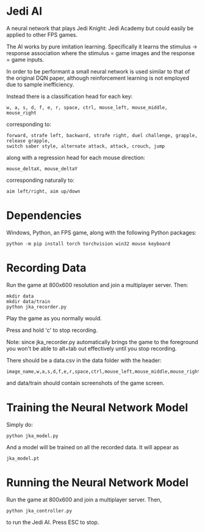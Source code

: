 # Jedi AI
A neural network that plays Jedi Knight: Jedi Academy but could easily be applied to other FPS games.

The AI works by pure imitation learning. Specifically it learns the stimulus -> response association
where the stimulus = game images and the response = game inputs.

In order to be performant a small neural network is used similar to that of the original DQN paper,
although reinforcement learning is not employed due to sample inefficiency. 

Instead there is a classification head for each key:

```
w, a, s, d, f, e, r, space, ctrl, mouse_left, mouse_middle, mouse_right
```

corresponding to:

```
forward, strafe left, backward, strafe right, duel challenge, grapple, release grapple,
switch saber style, alternate attack, attack, crouch, jump
```

along with a regression head for each mouse direction:

```
mouse_deltaX, mouse_deltaY
```

corresponding naturally to:

```
aim left/right, aim up/down
```

# Dependencies

Windows, Python, an FPS game, along with the following Python packages:

```
python -m pip install torch torchvision win32 mouse keyboard
```

# Recording Data

Run the game at 800x600 resolution and join a multiplayer server. Then:

```
mkdir data
mkdir data/train
python jka_recorder.py
```

Play the game as you normally would.

Press and hold 'c' to stop recording.

Note: since jka_recorder.py automatically brings the game to the foreground you
won't be able to alt+tab out effectively until you stop recording.

There should be a data.csv in the data folder with the header:

```
image_name,w,a,s,d,f,e,r,space,ctrl,mouse_left,mouse_middle,mouse_right,mouse_deltaX,mouse_deltaY
```

and data/train should contain screenshots of the game screen.

# Training the Neural Network Model

Simply do:

```
python jka_model.py
```

And a model will be trained on all the recorded data. It will appear as

```
jka_model.pt
```

# Running the Neural Network Model

Run the game at 800x600 and join a multiplayer server. Then,

```
python jka_controller.py
```

to run the Jedi AI. Press ESC to stop.

